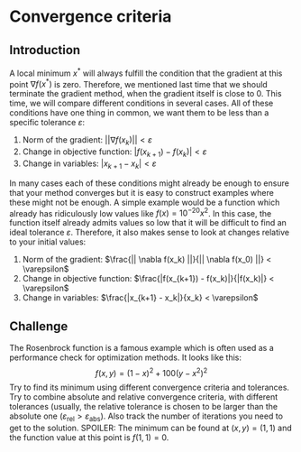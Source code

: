 # Convergence criteria

## Introduction

A local minimum $x^*$ will always fulfill the condition that the gradient at this point $\nabla f(x^*)$ is zero. Therefore, we mentioned last time that we should terminate the gradient method, when the gradient itself is close to $0$. This time, we will compare different conditions in several cases. All of these conditions have one thing in common, we want them to be less than a specific tolerance $\varepsilon$:

1. Norm of the gradient: $|| \nabla f(x_k) || < \varepsilon$
2. Change in objective function: $|f(x_{k+1}) - f(x_k)| < \varepsilon$
3. Change in variables: $|x_{k+1} - x_k| < \varepsilon$

In many cases each of these conditions might already be enough to ensure that your method converges but it is easy to construct examples where these might not be enough. A simple example would be a function which already has ridiculously low values like $f(x) = 10^{-20}x^2$. In this case, the function itself already admits values so low that it will be difficult to find an ideal tolerance $\varepsilon$. Therefore, it also makes sense to look at changes relative to your initial values:

1. Norm of the gradient: $\frac{|| \nabla f(x_k) ||}{|| \nabla f(x_0) ||} < \varepsilon$
2. Change in objective function: $\frac{|f(x_{k+1}) - f(x_k)|}{|f(x_k)|} < \varepsilon$
3. Change in variables: $\frac{|x_{k+1} - x_k|}{x_k} < \varepsilon$


## Challenge

The Rosenbrock function is a famous example which is often used as a performance check for optimization methods. It looks like this:
$$f(x, y) = (1-x)^2 + 100(y-x^2)^2$$
Try to find its minimum using different convergence criteria and tolerances. Try to combine absolute and relative convergence criteria, with different tolerances (usually, the relative tolerance is chosen to be larger than the absolute one ($\varepsilon_{\text{rel}} > \varepsilon_{\text{abs}}$). Also track the number of iterations you need to get to the solution. SPOILER: The minimum can be found at $(x, y) = (1, 1)$ and the function value at this point is $f(1,1) = 0$.
